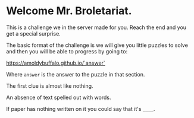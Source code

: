 # Welcome Mr. Broletariat.

This is a challenge we in the server made for you. Reach the end and you get a special surprise.

The basic format of the challenge is we will give you little puzzles to solve and then you will be able to progress by going to:

https://amoldybuffalo.github.io/`answer` 

Where `answer` is the answer to the puzzle in that section.

The first clue is almost like nothing. 

An absence of text spelled out with words.

If paper has nothing written on it you could say that it's `____`.
